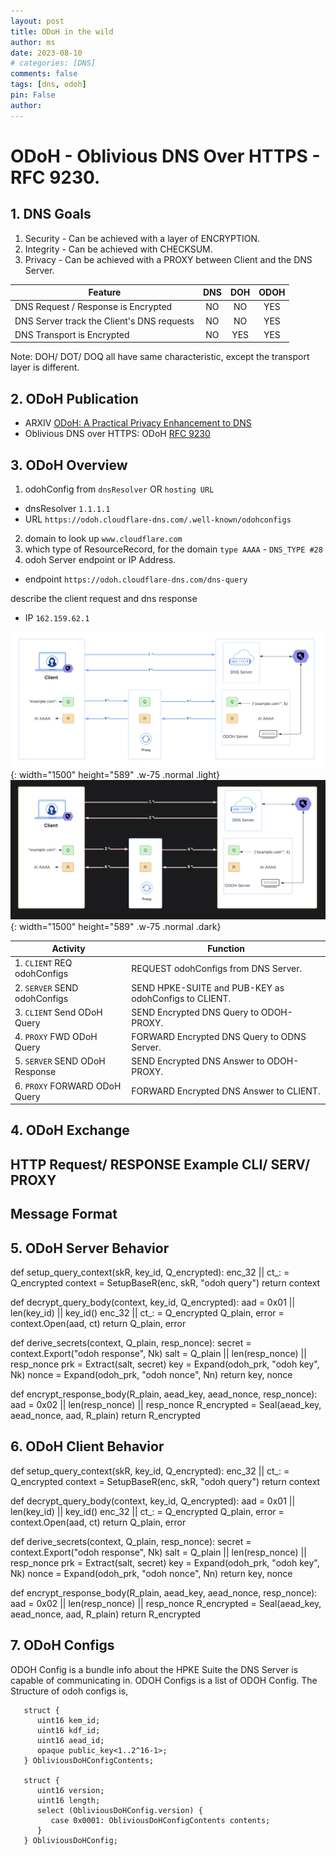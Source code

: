 ```yaml
---
layout: post
title: ODoH in the wild
author: ms
date: 2023-08-10
# categories: [DNS]
comments: false
tags: [dns, odoh]
pin: False
author:
---
```


# ODoH - Oblivious DNS Over HTTPS - RFC 9230.

## 1. DNS Goals
1. Security - Can be achieved with a layer of ENCRYPTION.
2. Integrity - Can be achieved with CHECKSUM.
2. Privacy - Can be achieved with a PROXY between Client and the DNS Server.


| Feature                                      | DNS | DOH | ODOH |
|----------------------------------------------|:---:|:---:|:----:|
| DNS Request / Response is Encrypted          | NO  | NO  | YES  |
| DNS Server track the Client's DNS requests   | NO  | NO  | YES  |
| DNS Transport is Encrypted                   | NO  | YES | YES  |

Note: DOH/ DOT/ DOQ all have same characteristic, except the transport layer is different.

## 2. ODoH Publication
- ARXIV [ODoH: A Practical Privacy Enhancement to DNS](https://arxiv.org/abs/2011.10121)
- Oblivious DNS over HTTPS: ODoH [RFC 9230](https://datatracker.ietf.org/doc/rfc9230/)

## 3. ODoH Overview

1. odohConfig from `dnsResolver` OR `hosting URL`
- dnsResolver `1.1.1.1`
- URL `https://odoh.cloudflare-dns.com/.well-known/odohconfigs`
2. domain to look up `www.cloudflare.com`
3. which type of ResourceRecord, for the domain `type AAAA` - `DNS_TYPE #28`
4. odoh Server endpoint or IP Address.
- endpoint `https://odoh.cloudflare-dns.com/dns-query`

describe the client request and dns response
- IP `162.159.62.1`

![Desktop View](/assets/img/odoh/odoh_light.png){: width="1500" height="589" .w-75 .normal .light}
![Desktop View](/assets/img/odoh/odoh_dark.png){: width="1500" height="589" .w-75 .normal .dark}


|           Activity            | Function                                                  | 
|----------------------------------|--------------------------------------------------------|
|1. `CLIENT` REQ odohConfigs | REQUEST odohConfigs from DNS Server.                     |
|2. `SERVER` SEND odohConfigs | SEND HPKE-SUITE and PUB-KEY as odohConfigs to CLIENT.                   |
|3. `CLIENT` Send ODoH Query   | SEND Encrypted DNS Query to ODOH-PROXY.     |
|4. `PROXY` FWD ODoH Query   | FORWARD Encrypted DNS Query to ODNS Server.    |
|5. `SERVER` SEND ODoH Response   | SEND Encrypted DNS Answer to ODOH-PROXY.    |
|6. `PROXY` FORWARD ODoH Query   |  FORWARD Encrypted DNS Answer to CLIENT.   |

## 4. ODoH Exchange 

## HTTP Request/ RESPONSE Example CLI/ SERV/ PROXY
## Message Format

## 5. ODoH Server Behavior

def setup_query_context(skR, key_id, Q_encrypted):
    enc_32 || ct_: = Q_encrypted
    context = SetupBaseR(enc, skR, "odoh query")
    return context

def decrypt_query_body(context, key_id, Q_encrypted):
    aad = 0x01 || len(key_id) || key_id()
    enc_32 || ct_: = Q_encrypted
    Q_plain, error = context.Open(aad, ct)
    return Q_plain, error

def derive_secrets(context, Q_plain, resp_nonce):
    secret = context.Export("odoh response", Nk)
    salt = Q_plain || len(resp_nonce) || resp_nonce
    prk = Extract(salt, secret)
    key = Expand(odoh_prk, "odoh key", Nk)
    nonce = Expand(odoh_prk, "odoh nonce", Nn)
    return key, nonce

def encrypt_response_body(R_plain, aead_key, aead_nonce, resp_nonce):
    aad = 0x02 || len(resp_nonce) || resp_nonce
    R_encrypted = Seal(aead_key, aead_nonce, aad, R_plain)
    return R_encrypted

## 6. ODoH Client Behavior

def setup_query_context(skR, key_id, Q_encrypted):
    enc_32 || ct_: = Q_encrypted
    context = SetupBaseR(enc, skR, "odoh query")
    return context

def decrypt_query_body(context, key_id, Q_encrypted):
    aad = 0x01 || len(key_id) || key_id()
    enc_32 || ct_: = Q_encrypted
    Q_plain, error = context.Open(aad, ct)
    return Q_plain, error

def derive_secrets(context, Q_plain, resp_nonce):
    secret = context.Export("odoh response", Nk)
    salt = Q_plain || len(resp_nonce) || resp_nonce
    prk = Extract(salt, secret)
    key = Expand(odoh_prk, "odoh key", Nk)
    nonce = Expand(odoh_prk, "odoh nonce", Nn)
    return key, nonce

def encrypt_response_body(R_plain, aead_key, aead_nonce, resp_nonce):
    aad = 0x02 || len(resp_nonce) || resp_nonce
    R_encrypted = Seal(aead_key, aead_nonce, aad, R_plain)
    return R_encrypted


## 7. ODoH Configs

ODOH Config is a bundle info about the HPKE Suite the DNS Server is capable of communicating in.
ODOH Configs is a list of ODOH Config. The Structure of odoh configs is,

```
   struct {
      uint16 kem_id;
      uint16 kdf_id;
      uint16 aead_id;
      opaque public_key<1..2^16-1>;
   } ObliviousDoHConfigContents;

   struct {
      uint16 version;
      uint16 length;
      select (ObliviousDoHConfig.version) {
         case 0x0001: ObliviousDoHConfigContents contents;
      }
   } ObliviousDoHConfig;
```






































